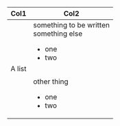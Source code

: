 |Col1|Col2|
|---|---|
|A list|something to be written</br> something else <ul><li>one</li><li>two</li></ul></br>other thing<ul><li>one</li><li>two</li></ul>|
